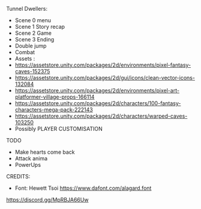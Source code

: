 Tunnel Dwellers:

  - Scene 0 menu
  - Scene 1 Story recap
  - Scene 2 Game
  - Scene 3 Ending
  - Double jump
  - Combat
  - Assets :
  -   https://assetstore.unity.com/packages/2d/environments/pixel-fantasy-caves-152375
  -   https://assetstore.unity.com/packages/2d/gui/icons/clean-vector-icons-132084
  -   https://assetstore.unity.com/packages/2d/environments/pixel-art-platformer-village-props-166114
  -   https://assetstore.unity.com/packages/2d/characters/100-fantasy-characters-mega-pack-222143
  -   https://assetstore.unity.com/packages/2d/characters/warped-caves-103250
  - Possibly PLAYER CUSTOMISATION

TODO
  - Make hearts come back
  - Attack anima
  - PowerUps

CREDITS:
  - Font: Hewett Tsoi https://www.dafont.com/alagard.font


https://discord.gg/MpRBJA66Uw
